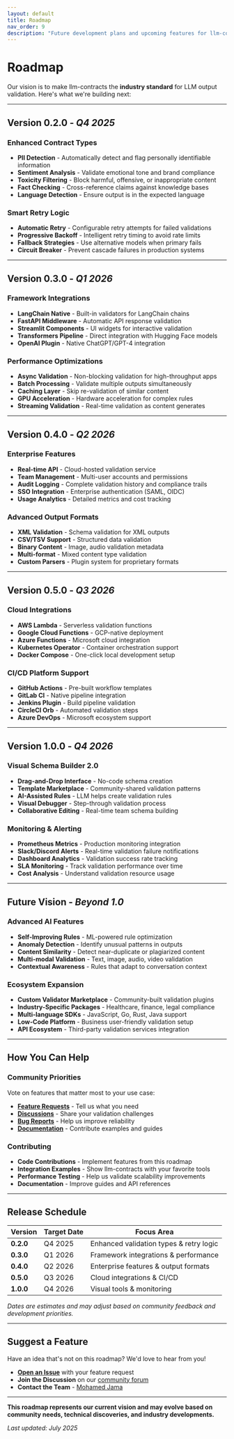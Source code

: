 ```yaml
---
layout: default
title: Roadmap
nav_order: 9
description: "Future development plans and upcoming features for llm-contracts"
---
```


# Roadmap

Our vision is to make llm-contracts the **industry standard** for LLM output validation. Here's what we're building next:

---

## **Version 0.2.0** - *Q4 2025*

### **Enhanced Contract Types**
- **PII Detection** - Automatically detect and flag personally identifiable information
- **Sentiment Analysis** - Validate emotional tone and brand compliance
- **Toxicity Filtering** - Block harmful, offensive, or inappropriate content
- **Fact Checking** - Cross-reference claims against knowledge bases
- **Language Detection** - Ensure output is in the expected language

### **Smart Retry Logic**
- **Automatic Retry** - Configurable retry attempts for failed validations
- **Progressive Backoff** - Intelligent retry timing to avoid rate limits  
- **Fallback Strategies** - Use alternative models when primary fails
- **Circuit Breaker** - Prevent cascade failures in production systems

---

## **Version 0.3.0** - *Q1 2026*

### **Framework Integrations**
- **LangChain Native** - Built-in validators for LangChain chains
- **FastAPI Middleware** - Automatic API response validation
- **Streamlit Components** - UI widgets for interactive validation
- **Transformers Pipeline** - Direct integration with Hugging Face models
- **OpenAI Plugin** - Native ChatGPT/GPT-4 integration

### **Performance Optimizations**
- **Async Validation** - Non-blocking validation for high-throughput apps
- **Batch Processing** - Validate multiple outputs simultaneously  
- **Caching Layer** - Skip re-validation of similar content
- **GPU Acceleration** - Hardware acceleration for complex rules
- **Streaming Validation** - Real-time validation as content generates

---

## **Version 0.4.0** - *Q2 2026*

### **Enterprise Features**
- **Real-time API** - Cloud-hosted validation service
- **Team Management** - Multi-user accounts and permissions
- **Audit Logging** - Complete validation history and compliance trails
- **SSO Integration** - Enterprise authentication (SAML, OIDC)
- **Usage Analytics** - Detailed metrics and cost tracking

### **Advanced Output Formats**
- **XML Validation** - Schema validation for XML outputs
- **CSV/TSV Support** - Structured data validation
- **Binary Content** - Image, audio validation metadata
- **Multi-format** - Mixed content type validation
- **Custom Parsers** - Plugin system for proprietary formats

---

## **Version 0.5.0** - *Q3 2026*

### **Cloud Integrations**
- **AWS Lambda** - Serverless validation functions
- **Google Cloud Functions** - GCP-native deployment
- **Azure Functions** - Microsoft cloud integration
- **Kubernetes Operator** - Container orchestration support
- **Docker Compose** - One-click local development setup

### **CI/CD Platform Support**
- **GitHub Actions** - Pre-built workflow templates
- **GitLab CI** - Native pipeline integration
- **Jenkins Plugin** - Build pipeline validation
- **CircleCI Orb** - Automated validation steps
- **Azure DevOps** - Microsoft ecosystem support

---

## **Version 1.0.0** - *Q4 2026*

### **Visual Schema Builder 2.0**
- **Drag-and-Drop Interface** - No-code schema creation
- **Template Marketplace** - Community-shared validation patterns
- **AI-Assisted Rules** - LLM helps create validation rules
- **Visual Debugger** - Step-through validation process
- **Collaborative Editing** - Real-time team schema building

### **Monitoring & Alerting**
- **Prometheus Metrics** - Production monitoring integration
- **Slack/Discord Alerts** - Real-time validation failure notifications
- **Dashboard Analytics** - Validation success rate tracking
- **SLA Monitoring** - Track validation performance over time
- **Cost Analysis** - Understand validation resource usage

---

## **Future Vision** - *Beyond 1.0*

### **Advanced AI Features**
- **Self-Improving Rules** - ML-powered rule optimization
- **Anomaly Detection** - Identify unusual patterns in outputs
- **Content Similarity** - Detect near-duplicate or plagiarized content
- **Multi-modal Validation** - Text, image, audio, video validation
- **Contextual Awareness** - Rules that adapt to conversation context

### **Ecosystem Expansion**
- **Custom Validator Marketplace** - Community-built validation plugins
- **Industry-Specific Packages** - Healthcare, finance, legal compliance
- **Multi-language SDKs** - JavaScript, Go, Rust, Java support
- **Low-Code Platform** - Business user-friendly validation setup
- **API Ecosystem** - Third-party validation services integration

---

## **How You Can Help**

### **Community Priorities**
Vote on features that matter most to your use case:

- **[Feature Requests](https://github.com/Maxamed/llm-contract/issues)** - Tell us what you need
- **[Discussions](https://github.com/Maxamed/llm-contract/discussions)** - Share your validation challenges
- **[Bug Reports](https://github.com/Maxamed/llm-contract/issues)** - Help us improve reliability
- **[Documentation](https://github.com/Maxamed/llm-contract/blob/main/CONTRIBUTING.md)** - Contribute examples and guides

### **Contributing**
- **Code Contributions** - Implement features from this roadmap
- **Integration Examples** - Show llm-contracts with your favorite tools
- **Performance Testing** - Help us validate scalability improvements
- **Documentation** - Improve guides and API references

---

## **Release Schedule**

| Version | Target Date | Focus Area |
|---------|-------------|------------|
| **0.2.0** | Q4 2025 | Enhanced validation types & retry logic |
| **0.3.0** | Q1 2026 | Framework integrations & performance |
| **0.4.0** | Q2 2026 | Enterprise features & output formats |
| **0.5.0** | Q3 2026 | Cloud integrations & CI/CD |
| **1.0.0** | Q4 2026 | Visual tools & monitoring |

*Dates are estimates and may adjust based on community feedback and development priorities.*

---

## **Suggest a Feature**

Have an idea that's not on this roadmap? We'd love to hear from you!

- **[Open an Issue](https://github.com/Maxamed/llm-contract/issues/new)** with your feature request
- **Join the Discussion** on our [community forum](https://github.com/Maxamed/llm-contract/discussions)
- **Contact the Team** - [Mohamed Jama](https://www.linkedin.com/in/mohamedjama/)

---

**This roadmap represents our current vision and may evolve based on community needs, technical discoveries, and industry developments.**

*Last updated: July 2025* 